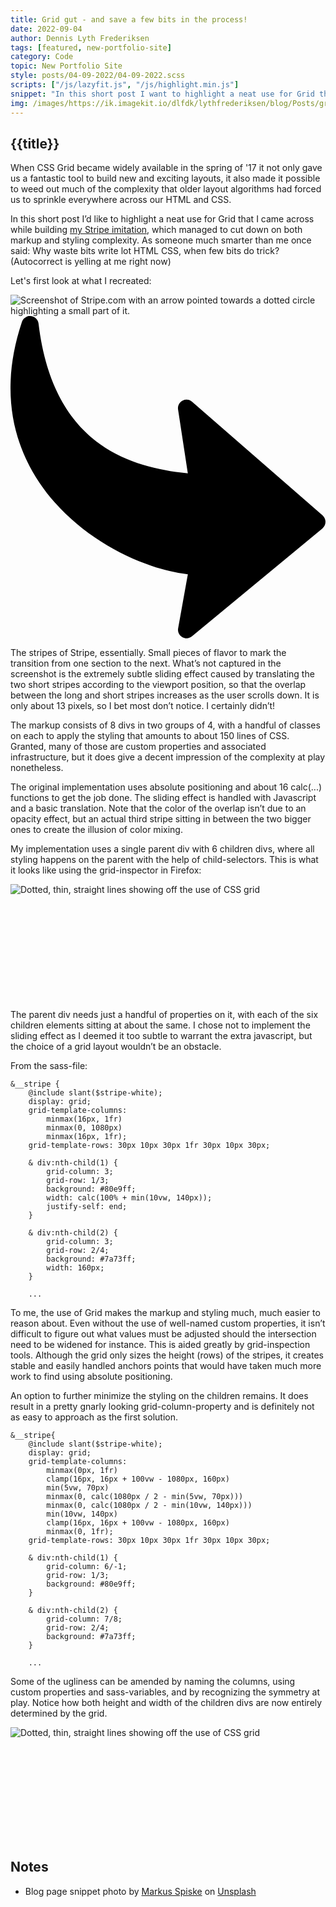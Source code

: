 ```yaml
---
title: Grid gut - and save a few bits in the process!
date: 2022-09-04
author: Dennis Lyth Frederiksen
tags: [featured, new-portfolio-site]
category: Code
topic: New Portfolio Site
style: posts/04-09-2022/04-09-2022.scss
scripts: ["/js/lazyfit.js", "/js/highlight.min.js"]
snippet: "In this short post I want to highlight a neat use for Grid that I came across while building my Stripe imitation. See how you can use Grid to cut down on both markup and styling complexity."
img: /images/https://ik.imagekit.io/dlfdk/lythfrederiksen/blog/Posts/grid-gut/markus-spiske-ruudayIzfJI-unsplash_CftAlZkmV.jpg
---
```

<script onload="hljs.highlightAll()" defer src="/js/highlight.min.js"></script>
<section>

<h1 class="title">{{title}}</h1>

When CSS Grid became widely available in the spring of '17 it not only gave us a fantastic tool to build new and exciting layouts, it also made it possible to weed out much of the complexity that older layout algorithms had forced us to sprinkle everywhere across our HTML and CSS.

In this short post I’d like to highlight a neat use for Grid that I came across while building [my Stripe imitation](/projects/dollar-store-stripe/), which managed to cut down on both markup and styling complexity. As someone much smarter than me once said: Why waste bits write lot HTML CSS, when few bits do trick? (Autocorrect is yelling at me right now)

Let's first look at what I recreated:

<div class="image" style="aspect-ratio: 1600/1006">
<img class="lazyfit" data-add-class="lazyfit--show" src="" data-src="https://ik.imagekit.io/dlfdk/lythfrederiksen/blog/Posts/grid-gut/Stripe-stripes_gHiRwhHSb.png" alt="Screenshot of Stripe.com with an arrow pointed towards a dotted circle highlighting a small part of it.">
<div class="image__circle"></div>
<svg class="image__arrow" viewBox="0 0 500 511.61"><path d="m281.46 249.66-15.5-101.27c-.57-3.8.47-7.81 3.19-10.93 4.92-5.64 13.5-6.24 19.14-1.32l207.07 180.38 1.53 1.59c4.77 5.76 3.96 14.32-1.8 19.08L288.02 508.53c-2.99 2.41-6.96 3.59-11.03 2.87-7.34-1.32-12.23-8.36-10.91-15.69l15.44-85.83c-17.98-2.09-37.59-6.57-57.77-13.36-52.66-17.69-109.96-51.41-153.32-100.33C26.64 246.79-3.02 181.98.25 102.58 1.42 73.66 7 42.84 17.88 10.23 19.22 4.95 23.7.78 29.43.1c7.44-.88 14.19 4.44 15.06 11.87 11.93 100.08 50.53 158.11 98.25 191.8 42.65 30.12 93.19 41.35 138.72 45.89z"></path></svg>
</div>

The stripes of Stripe, essentially. Small pieces of flavor to mark the transition from one section to the next. What’s not captured in the screenshot is the extremely subtle sliding effect caused by translating the two short stripes according to the viewport position, so that the overlap between the long and short stripes increases as the user scrolls down. It is only about 13 pixels, so I bet most don’t notice. I certainly didn’t!

The markup consists of 8 divs in two groups of 4, with a handful of classes on each to apply the styling that amounts to about 150 lines of CSS. Granted, many of those are custom properties and associated infrastructure, but it does give a decent impression of the complexity at play nonetheless.

The original implementation uses absolute positioning and about 16 calc(...) functions to get the job done. The sliding effect is handled with Javascript and a basic translation. Note that the color of the overlap isn’t due to an opacity effect, but an actual third stripe sitting in between the two bigger ones to create the illusion of color mixing.

My implementation uses a single parent div with 6 children divs, where all styling happens on the parent with the help of child-selectors. This is what it looks like using the grid-inspector in Firefox:

<div class="image" style="aspect-ratio: 1600/591">
<img class="lazyfit" data-add-class="lazyfit--show" src="" data-src="https://ik.imagekit.io/dlfdk/lythfrederiksen/blog/Posts/grid-gut/Regular-grid_uKzu3ei8x.png" alt="Dotted, thin, straight lines showing off the use of CSS grid">
</div>

The parent div needs just a handful of properties on it, with each of the six children elements sitting at about the same. I chose not to implement the sliding effect as I deemed it too subtle to warrant the extra javascript, but the choice of a grid layout wouldn’t be an obstacle.

From the sass-file:

<div class="code">

```
&__stripe {
    @include slant($stripe-white);
    display: grid;
    grid-template-columns: 
        minmax(16px, 1fr) 
        minmax(0, 1080px) 
        minmax(16px, 1fr);
    grid-template-rows: 30px 10px 30px 1fr 30px 10px 30px;

    & div:nth-child(1) {
        grid-column: 3;
        grid-row: 1/3;
        background: #80e9ff;
        width: calc(100% + min(10vw, 140px));
        justify-self: end;
    }

    & div:nth-child(2) {
        grid-column: 3;
        grid-row: 2/4;
        background: #7a73ff;
        width: 160px;
    }

    ...
```

</div>

To me, the use of Grid makes the markup and styling much, much easier to reason about. Even without the use of well-named custom properties, it isn’t difficult to figure out what values must be adjusted should the intersection need to be widened for instance. This is aided greatly by grid-inspection tools. Although the grid only sizes the height (rows) of the stripes, it creates stable and easily handled anchors points that would have taken much more work to find using absolute positioning.

An option to further minimize the styling on the children remains. It does result in a pretty gnarly looking grid-column-property and is definitely not as easy to approach as the first solution. 

<div class="code">

```
&__stripe{
    @include slant($stripe-white);
    display: grid;
    grid-template-columns: 
        minmax(0px, 1fr) 
        clamp(16px, 16px + 100vw - 1080px, 160px) 
        min(5vw, 70px) 
        minmax(0, calc(1080px / 2 - min(5vw, 70px))) 
        minmax(0, calc(1080px / 2 - min(10vw, 140px))) 
        min(10vw, 140px) 
        clamp(16px, 16px + 100vw - 1080px, 160px) 
        minmax(0, 1fr);
    grid-template-rows: 30px 10px 30px 1fr 30px 10px 30px;

    & div:nth-child(1) {
        grid-column: 6/-1;
        grid-row: 1/3;
        background: #80e9ff;
    }

    & div:nth-child(2) {
        grid-column: 7/8;
        grid-row: 2/4;
        background: #7a73ff;
    }

    ...
```

</div>

Some of the ugliness can be amended by naming the columns, using custom properties and sass-variables, and by recognizing the symmetry at play. Notice how both height and width of the children divs are now entirely determined by the grid.

<div class="image" style="aspect-ratio: 1600/577">
<img class="lazyfit" data-add-class="lazyfit--show" src="" data-src="https://ik.imagekit.io/dlfdk/lythfrederiksen/blog/Posts/grid-gut/Gnarly-grid_CXFOf1bFpu.png" alt="Dotted, thin, straight lines showing off the use of CSS grid">
</div>

</section>

<section>

## Notes

- Blog page snippet photo by <a href="https://unsplash.com/@markusspiske?utm_source=unsplash&utm_medium=referral&utm_content=creditCopyText">Markus Spiske</a> on <a href="https://unsplash.com/s/photos/grid?utm_source=unsplash&utm_medium=referral&utm_content=creditCopyText">Unsplash</a>

</section>

<!-- <div class="StripeSet StripeSet--TopRight StripeSet--layoutIntersecting" data-js-controller="StripeSet" aria-hidden="true">
    <div class="Stripe Stripe--accentNone Stripe--variantSolid Stripe--insetNormal Stripe--widthFull" aria-hidden="true" data-js-target-list="StripeSet.stripes"></div>
    <div class="Stripe Stripe--accentNone Stripe--variantSolid Stripe--insetNone Stripe--widthNormal" aria-hidden="true" data-js-target-list="StripeSet.stripes" style="transform: translateY(-13.5px);"></div>
    <div class="Stripe Stripe--accentNone Stripe--variantIntersection Stripe--insetNormal Stripe--widthFull Stripe--intersectionInsetNone Stripe--intersectionWidthNormal" aria-hidden="true" data-js-target-list="StripeSet.stripes">
        <div class="Stripe__intersection" data-js-target="StripeSet.intersection" style="transform: translateY(-13.75px);"></div>
    </div>
</div>
<div class="StripeSet StripeSet--BottomLeft StripeSet--layoutIntersecting" data-js-controller="StripeSet" aria-hidden="true" data-js-align="End">
    <div class="Stripe Stripe--accentNone Stripe--variantSolid Stripe--insetNone Stripe--widthNormal" aria-hidden="true" data-js-target-list="StripeSet.stripes" style="transform: translateY(5.5px);"> </div>
    <div class="Stripe Stripe--accentNone Stripe--variantSolid Stripe--insetSmall Stripe--widthFull" aria-hidden="true" data-js-target-list="StripeSet.stripes"></div>
    <div class="Stripe Stripe--accentNone Stripe--variantIntersection Stripe--insetNone Stripe--widthNormal Stripe--intersectionInsetSmall Stripe--intersectionWidthFull" aria-hidden="true" data-js-target-list="StripeSet.stripes" style="transform: translateY(5.5px);">
        <div class="Stripe__intersection" data-js-target="StripeSet.intersection" style="transform: translateY(-5.75px);"></div>
  </div>
</div> -->